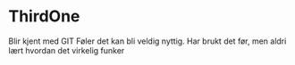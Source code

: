 # ThirdOne
Blir kjent med GIT
Føler det kan bli veldig nyttig.
Har brukt det før, men aldri lært hvordan det virkelig funker
